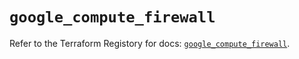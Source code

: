 # `google_compute_firewall`

Refer to the Terraform Registory for docs: [`google_compute_firewall`](https://registry.terraform.io/providers/hashicorp/google/5.6.0/docs/resources/compute_firewall).
